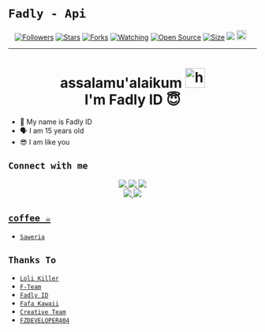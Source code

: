 # ```Fadly - Api```
<p align="center">
<a href="https://github.com/FZDEVELOPER404/followers"><img title="Followers" src="https://img.shields.io/github/followers/FZDEVELOPER404?color=red&style=flat-square"></a>
<a href="https://github.com/FZDEVELOPER404/fadly-api/stargazers/"><img title="Stars" src="https://img.shields.io/github/stars/FZDEVELOPER404/fadly-api?color=blue&style=flat-square"></a>
<a href="https://github.com/FZDEVELOPER404/fadly-api/network/members"><img title="Forks" src="https://img.shields.io/github/forks/FZDEVELOPER404/fadly-api?color=red&style=flat-square"></a>
<a href="https://github.com/FZDEVELOPER404/fadly-api/watchers"><img title="Watching" src="https://img.shields.io/github/watchers/FZDEVELOPER404/fadly-api?label=Watchers&color=blue&style=flat-square"></a>
<a href="https://github.com/FZDEVELOPER404/fadly-api"><img title="Open Source" src="https://badges.frapsoft.com/os/v2/open-source.svg?v=103"></a>
<a href="https://github.com/FZDEVELOPER404/fadly-api/"><img title="Size" src="https://img.shields.io/github/repo-size/FZDEVELOPER404/fadly-api?style=flat-square&color=green"></a>
<a href="https://hits.seeyoufarm.com"><img src="https://hits.seeyoufarm.com/api/count/incr/badge.svg?url=https%3A%2F%2Fgithub.com%2FFZDEVELOPER404%2Ffadly-api&count_bg=%2379C83D&title_bg=%23555555&icon=probot.svg&icon_color=%2300FF6D&title=hits&edge_flat=false"/></a>
<a href="https://github.com/FZDEVELOPER404/fadly-api/graphs/commit-activity"><img height="20" src="https://img.shields.io/badge/Maintained%3F-yes-green.svg"></a>&nbsp;&nbsp;
</p>
<p align='center'>
    </p>

-------
<h1 align="center">assalamu'alaikum <img src="https://user-images.githubusercontent.com/1303154/88677602-1635ba80-d120-11ea-84d8-d263ba5fc3c0.gif" width="40px" alt="hi"><br>I'm Fadly ID 😇 </h1>

- 👼 My name is Fadly ID 
- 🗣️ I am 15 years old 
- 😎 I am like you

## ```Connect with me```
<p align="center">
  <a href="https://instagram.com/iamfadlyid_"><img src="https://img.shields.io/badge/Instagram-E4405F?style=for-the-badge&logo=instagram&logoColor=white"/> 
  <a href="https://wa.me/62895379169488"><img src="https://img.shields.io/badge/WhatsApp-25D366?style=for-the-badge&logo=whatsapp&logoColor=white" />
  <a href="https://t.me/fadlyid"><img src="https://img.shields.io/badge/Telegram-%230088cc.svg?&style=for-the-badge&logo=telegram&logoColor=white" /> <br>
  <a href="https://github.com/FZDEVELOPER404"><img src="https://img.shields.io/badge/-GitHub-black?style=flat-square&logo=github" /> 
  <a href="https://youtube.com/c/XDLYY"><img src="https://img.shields.io/youtube/c/subscribers/XDLYY?style=social" /> <br>

## ```coffee ☕```

- [`Saweria`](https://saweria.co/fadlyid)

## ```Thanks To```

- [`Loli Killer`]()
- [`F-Team`]()
- [`Fadly ID`]()
- [`Fafa Kawaii`]()
- [`Creative Team`]()
- [`FZDEVELOPER404`]()
